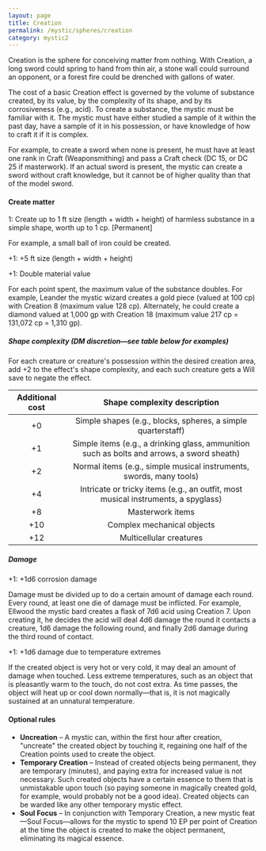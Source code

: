```yaml
---
layout: page
title: Creation
permalink: /mystic/spheres/creation
category: mystic2
---
```

Creation is the sphere for conceiving matter from nothing. With
Creation, a long sword could spring to hand from thin air, a stone wall
could surround an opponent, or a forest fire could be drenched with
gallons of water.

The cost of a basic Creation effect is governed by the volume of
substance created, by its value, by the complexity of its shape, and by
its corrosiveness (e.g., acid). To create a substance, the mystic must
be familiar with it. The mystic must have either studied a sample of it
within the past day, have a sample of it in his possession, or have
knowledge of how to craft it if it is complex.

For example, to create a sword when none is present, he must have at
least one rank in Craft (Weaponsmithing) and pass a Craft check (DC 15,
or DC 25 if masterwork). If an actual sword is present, the mystic can
create a sword without craft knowledge, but it cannot be of higher
quality than that of the model sword.

#### Create matter

1: Create up to 1 ft size (length + width + height) of harmless
substance in a simple shape, worth up to 1 cp. \[Permanent\]

For example, a small ball of iron could be created.

+1: +5 ft size (length + width + height)

+1: Double material value

For each point spent, the maximum value of the substance doubles. For
example, Leander the mystic wizard creates a gold piece (valued at 100
cp) with Creation 8 (maximum value 128 cp). Alternately, he could create
a diamond valued at 1,000 gp with Creation 18 (maximum value 217 cp =
131,072 cp = 1,310 gp).

##### Shape complexity (DM discretion—see table below for examples)

For each creature or creature's possession within the desired creation
area, add +2 to the effect's shape complexity, and each such creature
gets a Will save to negate the effect.
 

| Additional cost | Shape complexity description                                                               |
|:---------------:|:------------------------------------------------------------------------------------------:|
|              +0 | Simple shapes (e.g., blocks, spheres, a simple quarterstaff)                               |
|              +1 | Simple items (e.g., a drinking glass, ammunition such as bolts and arrows, a sword sheath) |
|              +2 | Normal items (e.g., simple musical instruments, swords, many tools)                        |
|              +4 | Intricate or tricky items (e.g., an outfit, most musical instruments, a spyglass)          |
|              +8 | Masterwork items                                                                           |
|             +10 | Complex mechanical objects                                                                 |
|             +12 | Multicellular creatures                                                                    |

##### Damage

+1: +1d6 corrosion damage

Damage must be divided up to do a certain amount of damage each round.
Every round, at least one die of damage must be inflicted. For example,
Ellwood the mystic bard creates a flask of 7d6 acid using Creation 7.
Upon creating it, he decides the acid will deal 4d6 damage the round it
contacts a creature, 1d6 damage the following round, and finally 2d6
damage during the third round of contact.

+1: +1d6 damage due to temperature extremes

If the created object is very hot or very cold, it may deal an amount of
damage when touched. Less extreme temperatures, such as an object that
is pleasantly warm to the touch, do not cost extra. As time passes, the
object will heat up or cool down normally—that is, it is not magically
sustained at an unnatural temperature.

#### Optional rules

-   **Uncreation** – A mystic can, within the first hour after creation,
    "uncreate" the created object by touching it, regaining one half of
    the Creation points used to create the object.
-   **Temporary Creation** – Instead of created objects being permanent,
    they are temporary (minutes), and paying extra for increased value
    is not necessary. Such created objects have a certain essence to
    them that is unmistakable upon touch (so paying someone in magically
    created gold, for example, would probably not be a good idea).
    Created objects can be warded like any other temporary
    mystic effect.
-   **Soul Focus** – In conjunction with Temporary Creation, a new
    mystic feat—Soul Focus—allows for the mystic to spend 10 EP per
    point of Creation at the time the object is created to make the
    object permanent, eliminating its magical essence.
